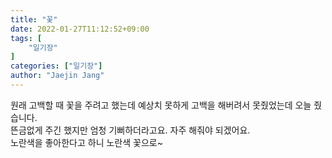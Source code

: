```yaml
---
title: "꽃"
date: 2022-01-27T11:12:52+09:00
tags: [
	"일기장"
]
categories: ["일기장"]
author: "Jaejin Jang"
---
```


원래 고백할 때 꽃을 주려고 했는데 예상치 못하게 고백을 해버려서 못줬었는데 오늘 줬습니다.  
뜬금없게 주긴 했지만 엄청 기뻐하더라고요.
자주 해줘야 되겠어요.  
노란색을 좋아한다고 하니 노란색 꽃으로~
